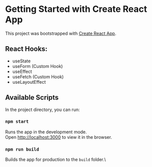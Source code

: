 # Getting Started with Create React App

This project was bootstrapped with [Create React App](https://github.com/facebook/create-react-app).

## React Hooks:

- useState
- useForm (Custom Hook)
- useEffect
- useFetch (Custom Hook)
- useLayoutEffect

## Available Scripts

In the project directory, you can run:

### `npm start`

Runs the app in the development mode.\
Open [http://localhost:3000](http://localhost:3000) to view it in the browser.

### `npm run build`

Builds the app for production to the `build` folder.\
